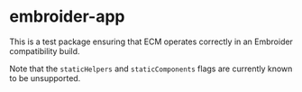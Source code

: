 # embroider-app

This is a test package ensuring that ECM operates correctly in an Embroider compatibility build.

Note that the `staticHelpers` and `staticComponents` flags are currently known to be unsupported.
